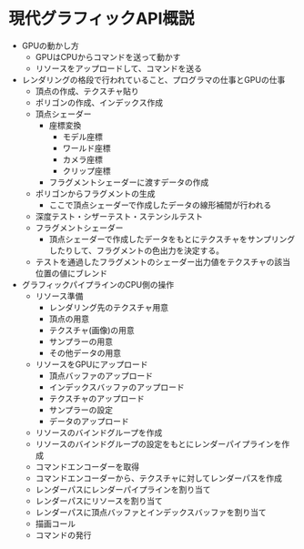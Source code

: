 # 現代グラフィックAPI概説

- GPUの動かし方
  - GPUはCPUからコマンドを送って動かす
  - リソースをアップロードして、コマンドを送る
- レンダリングの格段で行われていること、プログラマの仕事とGPUの仕事
  - 頂点の作成、テクスチャ貼り
  - ポリゴンの作成、インデックス作成
  - 頂点シェーダー
    - 座標変換
      - モデル座標
      - ワールド座標
      - カメラ座標
      - クリップ座標
    - フラグメントシェーダーに渡すデータの作成
  - ポリゴンからフラグメントの生成
    - ここで頂点シェーダーで作成したデータの線形補間が行われる
  - 深度テスト・シザーテスト・ステンシルテスト
  - フラグメントシェーダー
    - 頂点シェーダーで作成したデータをもとにテクスチャをサンプリングしたりして、フラグメントの色出力を決定する。
  - テストを通過したフラグメントのシェーダー出力値をテクスチャの該当位置の値にブレンド
- グラフィックパイプラインのCPU側の操作
  - リソース準備
    - レンダリング先のテクスチャ用意
    - 頂点の用意
    - テクスチャ(画像)の用意
    - サンプラーの用意
    - その他データの用意
  - リソースをGPUにアップロード
    - 頂点バッファのアップロード
    - インデックスバッファのアップロード
    - テクスチャのアップロード
    - サンプラーの設定
    - データのアップロード
  - リソースのバインドグループを作成
  - リソースのバインドグループの設定をもとにレンダーパイプラインを作成
  - コマンドエンコーダーを取得
  - コマンドエンコーダーから、テクスチャに対してレンダーパスを作成
  - レンダーパスにレンダーパイプラインを割り当て
  - レンダーパスにリソースを割り当て
  - レンダーパスに頂点バッファとインデックスバッファを割り当て
  - 描画コール
  - コマンドの発行
